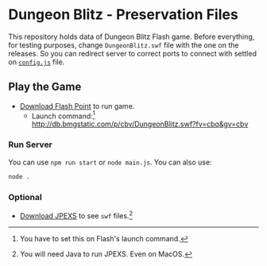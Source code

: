 # Dungeon Blitz - Preservation Files

This repository holds data of Dungeon Blitz Flash game.
Before everything, for testing purposes, change `DungeonBlitz.swf` file with the one on the releases. So you can redirect server to correct ports to connect with settled on [`config.js`](src\config.js) file.

## Play the Game

-   [Download Flash Point](https://flashpointarchive.org/downloads) to run game.
    -   Launch command:[^1] http://db.bmgstatic.com/p/cbv/DungeonBlitz.swf?fv=cbq&gv=cbv

### Run Server

You can use `npm run start` or `node main.js`. You can also use:

```sh
node .
```

### Optional

-   [Download JPEXS](https://github.com/jindrapetrik/jpexs-decompiler/releases) to see `swf` files.[^2]

[^1]: You have to set this on Flash's launch command.
[^2]: You will need Java to run JPEXS. Even on MacOS.
